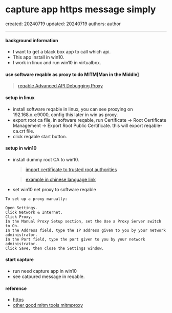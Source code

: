 # capture app https message simply

created: 20240719 updated: 20240719 authors: author

---

#### background information
- I want to get a black box app to call which api.
- This app install in win10.
- I work in linux and run win10 in virtualbox.

#### use software reqable as proxy to do MITM[Man in the Middle] 
> [reqable Advanced API Debugging Proxy](https://reqable.com/en-US/)


#### setup in linux
- install software reqable in linux, you can see proxying on 192.168.x.x:9000, config this later in win as proxy.
- export root ca file, in software reqable, run Certificate -> Root Certificate Management -> Export Root Public Certificate. this will export reqable-ca.crt file.
- click reqable start button.

#### setup in win10
- install dummy root CA to win10. 
    > [import certificate to trusted root authorities](https://superuser.com/questions/1596453/import-certificate-to-trusted-root-authorities-for-the-current-user-with-comman)

    > [example in chinese language link](https://cnzhx.net/blog/self-signed-certificate-as-trusted-root-ca-in-windows/)
- set win10 net proxy to software reqable

```
To set up a proxy manually:

Open Settings.
Click Network & Internet.
Click Proxy.
In the Manual Proxy Setup section, set the Use a Proxy Server switch to On.
In the Address field, type the IP address given to you by your network administrator.
In the Port field, type the port given to you by your network administrator.
Click Save, then close the Settings window. 
```

#### start capture
- run need capture app in win10
- see catpured message in reqable.


#### reference
- [https](https://en.wikipedia.org/wiki/HTTPS)
- [other good mitm tools mitmproxy](https://github.com/mitmproxy/mitmproxy)
